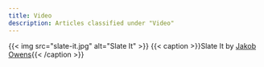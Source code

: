 ```yaml
---
title: Video
description: Articles classified under "Video"
---
```

{{< img src="slate-it.jpg" alt="Slate It" >}}
{{< caption >}}Slate It by [Jakob Owens](https://unsplash.com/photos/CiUR8zISX60){{< /caption >}}
